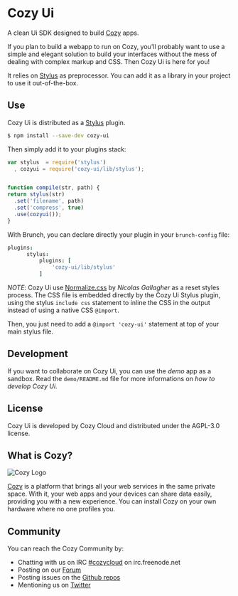 Cozy Ui
=======

A clean Ui SDK designed to build [Cozy](https://cozy.io/) apps.

If you plan to build a webapp to run on Cozy, you'll probably want to use a
simple and elegant solution to build your interfaces without the mess of
dealing with complex markup and CSS. Then Cozy Ui is here for you!

It relies on [Stylus][stylus] as preprocessor. You can add it as a library in
your project to use it out-of-the-box.


## Use

Cozy Ui is distributed as a [Stylus][stylus] plugin.

```sh
$ npm install --save-dev cozy-ui
```

Then simply add it to your plugins stack:

```js
var stylus  = require('stylus')
  , cozyui = require('cozy-ui/lib/stylus');


function compile(str, path) {
return stylus(str)
  .set('filename', path)
  .set('compress', true)
  .use(cozyui());
}
```

With Brunch, you can declare directly your plugin in your `brunch-config` file:

```coffee
plugins:
      stylus:
          plugins: [
              'cozy-ui/lib/stylus'
          ]
```

_NOTE_: Cozy Ui use [Normalize.css](https://necolas.github.io/normalize.css/) by
_Nicolas Gallagher_ as a reset styles process. The CSS file is embedded directly
by the Cozy Ui Stylus plugin, using the stylus `include css` statement to
inline the CSS in the output instead of using a native CSS `@import`.

Then, you just need to add a `@import 'cozy-ui'` statement at top of your main
stylus file.


## Development

If you want to collaborate on Cozy Ui, you can use the _demo_ app as a sandbox.
Read the `demo/README.md` file for more informations on _how to develop Cozy
Ui_.


## License

Cozy Ui is developed by Cozy Cloud and distributed under the AGPL-3.0 license.


## What is Cozy?

![Cozy Logo](https://raw.github.com/cozy/cozy-setup/gh-pages/assets/images/happycloud.png)

[Cozy](https://cozy.io) is a platform that brings all your web services in the
same private space. With it, your web apps and your devices can share data
easily, providing you with a new experience. You can install Cozy on your own
hardware where no one profiles you.


## Community

You can reach the Cozy Community by:

* Chatting with us on IRC [#cozycloud](http://webchat.freenode.net/?channels=%23cozycloud) on irc.freenode.net
* Posting on our [Forum](https://forum.cozy.io)
* Posting issues on the [Github repos](https://github.com/cozy/)
* Mentioning us on [Twitter](https://twitter.com/mycozycloud)



[stylus]: https://learnboost.github.io/stylus/
